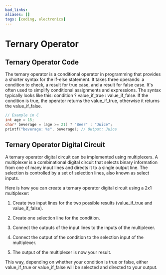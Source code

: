 ```yaml
---
bad_links: 
aliases: []
tags: [coding, electronics]
---
```

# Ternary Operator

## Ternary Operator Code

The ternary operator is a conditional operator in programming that provides a shorter syntax for the if-else statement. It takes three operands: a condition to check, a result for true case, and a result for false case. It's often used to simplify conditional assignments and expressions. The syntax typically looks like this: condition ? value_if_true : value_if_false. If the condition is true, the operator returns the value_if_true, otherwise it returns the value_if_false.

```C
// Example in C
int age = 15;
char* beverage = (age >= 21) ? "Beer" : "Juice";
printf("beverage: %s", beverage); // Output: Juice
```

## Ternary Operator Digital Circuit

A ternary operator digital circuit can be implemented using multiplexers. A multiplexer is a combinational digital circuit that selects binary information from one of many input lines and directs it to a single output line. The selection is controlled by a set of selection lines, also known as select inputs.

Here is how you can create a ternary operator digital circuit using a 2x1 multiplexer:

1. Create two input lines for the two possible results (value_if_true and value_if_false).

2. Create one selection line for the condition.

3. Connect the outputs of the input lines to the inputs of the multiplexer.

4. Connect the output of the condition to the selection input of the multiplexer.

5. The output of the multiplexer is now your result.

This way, depending on whether your condition is true or false, either value_if_true or value_if_false will be selected and directed to your output.